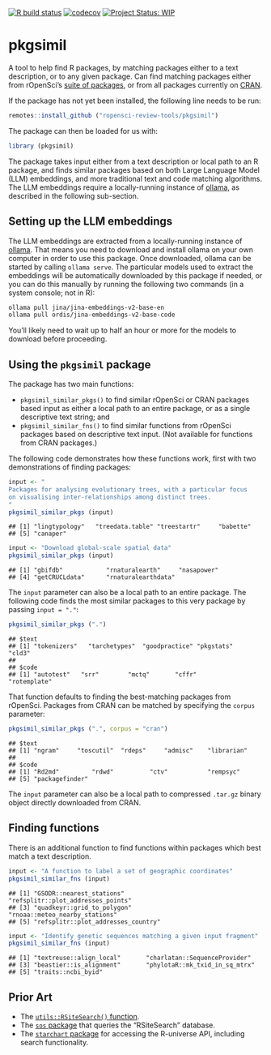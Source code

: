 <!-- badges: start -->

[![R build
status](https://github.com/ropensci-review-tools/pkgsimil/workflows/R-CMD-check/badge.svg)](https://github.com/ropensci-review-tools/pkgsimil/actions?query=workflow%3AR-CMD-check)
[![codecov](https://codecov.io/gh/ropensci-review-tools/pkgsimil/branch/main/graph/badge.svg)](https://app.codecov.io/gh/ropensci-review-tools/pkgsimil)
[![Project Status:
WIP](https://www.repostatus.org/badges/latest/wip.svg)](https://www.repostatus.org/#wip)
<!-- badges: end -->

# pkgsimil

A tool to help find R packages, by matching packages either to a text
description, or to any given package. Can find matching packages either
from rOpenSci’s [suite of packages](https://ropensci.org/packages), or
from all packages currently on [CRAN](https://cran.r-project.org).

If the package has not yet been installed, the following line needs to
be run:

``` r
remotes::install_github ("ropensci-review-tools/pkgsimil")
```

The package can then be loaded for us with:

``` r
library (pkgsimil)
```

The package takes input either from a text description or local path to
an R package, and finds similar packages based on both Large Language
Model (LLM) embeddings, and more traditional text and code matching
algorithms. The LLM embeddings require a locally-running instance of
[ollama](https://ollama.com), as described in the following sub-section.

## Setting up the LLM embeddings

The LLM embeddings are extracted from a locally-running instance of
[ollama](https://ollama.com). That means you need to download and
install ollama on your own computer in order to use this package. Once
downloaded, ollama can be started by calling `ollama serve`. The
particular models used to extract the embeddings will be automatically
downloaded by this package if needed, or you can do this manually by
running the following two commands (in a system console; not in R):

``` bash
ollama pull jina/jina-embeddings-v2-base-en
ollama pull ordis/jina-embeddings-v2-base-code
```

You’ll likely need to wait up to half an hour or more for the models to
download before proceeding.

## Using the `pkgsimil` package

The package has two main functions:

- `pkgsimil_similar_pkgs()` to find similar rOpenSci or CRAN packages
  based input as either a local path to an entire package, or as a
  single descriptive text string; and
- `pkgsimil_similar_fns()` to find similar functions from rOpenSci
  packages based on descriptive text input. (Not available for functions
  from CRAN packages.)

The following code demonstrates how these functions work, first with two
demonstrations of finding packages:

``` r
input <- "
Packages for analysing evolutionary trees, with a particular focus
on visualising inter-relationships among distinct trees.
"
pkgsimil_similar_pkgs (input)
```

    ## [1] "lingtypology"   "treedata.table" "treestartr"     "babette"       
    ## [5] "canaper"

``` r
input <- "Download global-scale spatial data"
pkgsimil_similar_pkgs (input)
```

    ## [1] "gbifdb"            "rnaturalearth"     "nasapower"        
    ## [4] "getCRUCLdata"      "rnaturalearthdata"

The `input` parameter can also be a local path to an entire package. The
following code finds the most similar packages to this very package by
passing `input = "."`:

``` r
pkgsimil_similar_pkgs (".")
```

    ## $text
    ## [1] "tokenizers"   "tarchetypes"  "goodpractice" "pkgstats"     "cld3"        
    ## 
    ## $code
    ## [1] "autotest"   "srr"        "mctq"       "cffr"       "rotemplate"

That function defaults to finding the best-matching packages from
rOpenSci. Packages from CRAN can be matched by specifying the `corpus`
parameter:

``` r
pkgsimil_similar_pkgs (".", corpus = "cran")
```

    ## $text
    ## [1] "ngram"     "toscutil"  "rdeps"     "admisc"    "librarian"
    ## 
    ## $code
    ## [1] "Rd2md"         "rdwd"          "ctv"           "rempsyc"      
    ## [5] "packagefinder"

The `input` parameter can also be a local path to compressed `.tar.gz`
binary object directly downloaded from CRAN.

## Finding functions

There is an additional function to find functions within packages which
best match a text description.

``` r
input <- "A function to label a set of geographic coordinates"
pkgsimil_similar_fns (input)
```

    ## [1] "GSODR::nearest_stations"           "refsplitr::plot_addresses_points" 
    ## [3] "quadkeyr::grid_to_polygon"         "rnoaa::meteo_nearby_stations"     
    ## [5] "refsplitr::plot_addresses_country"

``` r
input <- "Identify genetic sequences matching a given input fragment"
pkgsimil_similar_fns (input)
```

    ## [1] "textreuse::align_local"       "charlatan::SequenceProvider" 
    ## [3] "beastier::is_alignment"       "phylotaR::mk_txid_in_sq_mtrx"
    ## [5] "traits::ncbi_byid"

## Prior Art

- The [`utils::RSiteSearch()`
  function](https://stat.ethz.ch/R-manual/R-devel/library/utils/html/RSiteSearch.html).
- The [`sos` package](https://github.com/sbgraves237/sos) that queries
  the “RSiteSearch” database.
- The [`starchart` package](https://github.com/ropenscilabs/starchart)
  for accessing the R-universe API, including search functionality.
